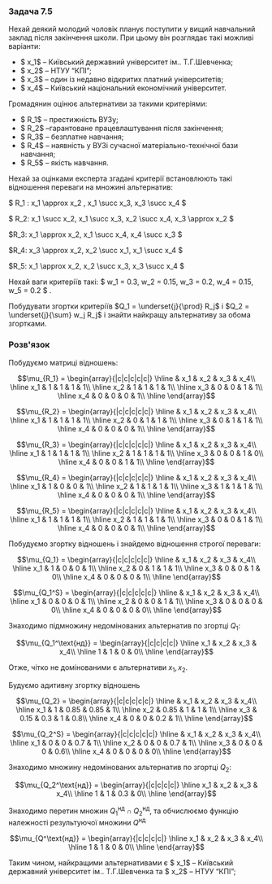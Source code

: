 ### Задача 7.5

Нехай деякий молодий чоловік планує поступити у вищий навчальний заклад після закінчення школи. При цьому він розглядає такі можливі варіанти:

- $ x_1$ – Київський державний університет ім.. Т.Г.Шевченка; 
- $ x_2$ – НТУУ “КПІ”;
- $ x_3$ – один із недавно відкритих платний університетів;
- $ x_4$ – Київський національний економічний університет.

Громадянин оцінює альтернативи за такими критеріями: 

- $ R_1$ – престижність ВУЗу; 
- $ R_2$ –гарантоване працевлаштування після закінчення; 
- $ R_3$ – безплатне навчання; 
- $ R_4$ – наявність у ВУЗі сучасної матеріально-технічної бази навчання; 
- $ R_5$ – якість навчання.

Нехай за оцінками експерта згадані критерії встановлюють такі відношення переваги на множині альтернатив:

$ R_1 :  x_1 \approx  x_2 ,  x_1 \succ x_3, x_3 \succ x_4 $

$ R_2: x_1 \succ x_2, x_1 \succ x_3, x_2 \succ x_4, x_3 \approx x_2 $

$R_3: x_1 \approx x_2, x_1 \succ x_4, x_4 \succ x_3 $

$R_4: x_3 \approx x_2, x_2 \succ x_1, x_1 \succ x_4 $

$R_5: x_1 \approx x_2, x_2 \succ x_3, x_3 \succ x_4 $

Нехай ваги критеріїв такі: $ w_1 = 0.3,  w_2 = 0.15,  w_3 = 0.2,  w_4 = 0.15, w_5 = 0.2 $ .

Побудувати згортки критеріїв  $Q_1 = \underset{j}{\prod}  R_j$ і $Q_2 = \underset{j}{\sum} w_j  R_j$ і знайти найкращу альтернативу за обома згортками.

### Розв'язок

Побудуємо матриці відношень:

$$\mu_{R_1} = \begin{array}{|c|c|c|c|c|} \hline
 & x_1 & x_2 & x_3 & x_4\\ \hline
x_1 & 1 & 1 & 1 & 1\\ \hline
x_2 & 1 & 1 & 1 & 1\\ \hline
x_3 & 0 & 0 & 1 & 1\\ \hline
x_4 & 0 & 0 & 0 & 1\\ \hline
\end{array}$$

$$\mu_{R_2} = \begin{array}{|c|c|c|c|c|} \hline
 & x_1 & x_2 & x_3 & x_4\\ \hline
x_1 & 1 & 1 & 1 & 1\\ \hline
x_2 & 0 & 1 & 1 & 1\\ \hline
x_3 & 0 & 1 & 1 & 1\\ \hline
x_4 & 0 & 0 & 0 & 1\\ \hline
\end{array}$$

$$\mu_{R_3} = \begin{array}{|c|c|c|c|c|} \hline
 & x_1 & x_2 & x_3 & x_4\\ \hline
x_1 & 1 & 1 & 1 & 1\\ \hline
x_2 & 1 & 1 & 1 & 1\\ \hline
x_3 & 0 & 0 & 1 & 0\\ \hline
x_4 & 0 & 0 & 1 & 1\\ \hline
\end{array}$$

$$\mu_{R_4} = \begin{array}{|c|c|c|c|c|} \hline
 & x_1 & x_2 & x_3 & x_4\\ \hline
x_1 & 1 & 0 & 0 & 1\\ \hline
x_2 & 1 & 1 & 1 & 1\\ \hline
x_3 & 1 & 1 & 1 & 1\\ \hline
x_4 & 0 & 0 & 0 & 1\\ \hline
\end{array}$$

$$\mu_{R_5} = \begin{array}{|c|c|c|c|c|} \hline
 & x_1 & x_2 & x_3 & x_4\\ \hline
x_1 & 1 & 1 & 1 & 1\\ \hline
x_2 & 1 & 1 & 1 & 1\\ \hline
x_3 & 0 & 0 & 1 & 1\\ \hline
x_4 & 0 & 0 & 0 & 1\\ \hline
\end{array}$$

Побудуємо згортку відношень і знайдемо відношення строгої переваги:

$$\mu_{Q_1} = \begin{array}{|c|c|c|c|c|} \hline
 & x_1 & x_2 & x_3 & x_4\\ \hline
x_1 & 1 & 0 & 0 & 1\\ \hline
x_2 & 0 & 1 & 1 & 1\\ \hline
x_3 & 0 & 0 & 1 & 0\\ \hline
x_4 & 0 & 0 & 0 & 1\\ \hline
\end{array}$$

$$\mu_{Q_1^S} = \begin{array}{|c|c|c|c|c|} \hline
 & x_1 & x_2 & x_3 & x_4\\ \hline
x_1 & 0 & 0 & 0 & 1\\ \hline
x_2 & 0 & 0 & 1 & 1\\ \hline
x_3 & 0 & 0 & 0 & 0\\ \hline
x_4 & 0 & 0 & 0 & 0\\ \hline
\end{array}$$

Знаходимо підмножину недомінованих альтернатив по згортці $Q_1$:

$$\mu_{Q_1^\text{нд}} = \begin{array}{|c|c|c|c|} \hline
x_1 & x_2 & x_3 & x_4\\ \hline
1 & 1 & 0 & 0\\ \hline
\end{array}$$

Отже, чітко не домінованими є альтернативи $x_1, x_2$.

Будуємо адитивну згортку відношень

$$\mu_{Q_2} = \begin{array}{|c|c|c|c|c|} \hline
 & x_1 & x_2 & x_3 & x_4\\ \hline
x_1 & 1 & 0.85 & 0.85 & 1\\ \hline
x_2 & 0.85 & 1 & 1 & 1\\ \hline
x_3 & 0.15 & 0.3 & 1 & 0.8\\ \hline
x_4 & 0 & 0 & 0.2 & 1\\ \hline
\end{array}$$

$$\mu_{Q_2^S} = \begin{array}{|c|c|c|c|c|} \hline
 & x_1 & x_2 & x_3 & x_4\\ \hline
x_1 & 0 & 0 & 0.7 & 1\\ \hline
x_2 & 0 & 0 & 0.7 & 1\\ \hline
x_3 & 0 & 0 & 0 & 0.6\\ \hline
x_4 & 0 & 0 & 0 & 0\\ \hline
\end{array}$$

Знаходимо множину недомінованих альтернатив по згортці $Q_2$:

$$\mu_{Q_2^\text{нд}} = \begin{array}{|c|c|c|c|} \hline
x_1 & x_2 & x_3 & x_4\\ \hline
1 & 1 & 0.3 & 0\\ \hline
\end{array}$$

Знаходимо перетин множин $Q_1^\text{нд} \cap Q_2^\text{нд}$, та обчислюємо функцію належності результуючої множини $Q^\text{нд}$

$$\mu_{Q^\text{нд}} = \begin{array}{|c|c|c|c|} \hline
x_1 & x_2 & x_3 & x_4\\ \hline
1 & 1 & 0 & 0\\ \hline
\end{array}$$

Таким чином, найкращими альтернативами є $ x_1$ – Київський державний університет ім.. Т.Г.Шевченка та $ x_2$ – НТУУ “КПІ”;